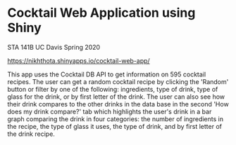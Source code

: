 # Cocktail Web Application using Shiny

STA 141B 
UC Davis
Spring 2020

<href> https://nikhthota.shinyapps.io/cocktail-web-app/ </href>

This app uses the Cocktail DB API to get information on 595 cocktail recipes. The user can get a random cocktail recipe by clicking the 'Random' button or filter by one of the following: ingredients, type of drink, type of glass for the drink, or by first letter of the drink. The user can also see how their drink compares to the other drinks in the data base in the second 'How does my drink compare?' tab which highlights the user's drink in a bar graph comparing the drink in four categories: the number of ingredients in the recipe, the type of glass it uses, the type of drink, and by first letter of the drink recipe. 
